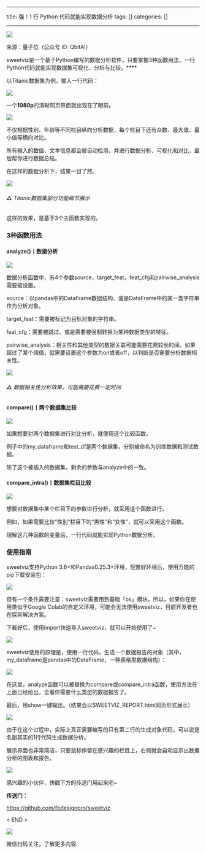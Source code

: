 
--- 
title:  强！1 行 Python 代码就能实现数据分析 
tags: []
categories: [] 

---
<img src="https://img-blog.csdnimg.cn/img_convert/ccab179461658c65d3af2078d525e953.png">

来源：量子位（公众号 ID: QbitAI）

sweetviz是一个基于Python编写的数据分析软件，只要掌握3种函数用法，一行Python代码就能实现数据集可视化、分析与比较。****

以Titanic数据集为例，输入一行代码：

<img src="https://img-blog.csdnimg.cn/img_convert/d252fd0810fea6f5cab291ea0e031ea4.png">

一个**1080p**的清晰网页界面就出现在了眼前。

<img src="https://img-blog.csdnimg.cn/img_convert/3f528b4181440e53177d825ef727e8c2.png">

不仅根据性别、年龄等不同栏目纵向分析数据，每个栏目下还有众数、最大值、最小值等横向对比。

所有输入的数值、文本信息都会被自动检测，并进行数据分析、可视化和对比，最后帮你进行数据总结。

在这样的数据分析下，结果一目了然。

<img src="https://img-blog.csdnimg.cn/img_convert/632da943485b6b6f20ecd8943178f84d.png">

###### **△** Titanic数据集部分功能细节展示

这样的效果，是基于3个主函数实现的。

### 3种函数用法

#### analyze()丨数据分析

<img src="https://img-blog.csdnimg.cn/img_convert/9b0b8dc64d5767d9d3228f5149685f4a.png">

数据分析函数中，有4个参数source，target_feat，feat_cfg和pairwise_analysis需要被设置。

source：以pandas中的DataFrame数据结构、或是DataFrame中的某一类字符串作为分析对象。

target_feat：需要被标记为目标对象的字符串。

feat_cfg：需要被跳过、或是需要被强制转换为某种数据类型的特征。

pairwise_analysis：相关性和其他类型的数据关联可能需要花费较长时间。如果超过了某个阈值，就需要设置这个参数为on或者off，以判断是否需要分析数据相关性。

<img src="https://img-blog.csdnimg.cn/img_convert/83df610fdac6fd39c28541f86a1817c8.png">

###### **△** 数据相关性分析效果，可能需要花费一定时间

#### compare()丨两个数据集比较

<img src="https://img-blog.csdnimg.cn/img_convert/caa5c63a3a855a045eeeb3648f23edad.png">

如果想要对两个数据集进行对比分析，就使用这个比较函数。

例子中的my_dataframe和test_df是两个数据集，分别被命名为训练数据和测试数据。

除了这个被插入的数据集，剩余的参数与analyze中的一致。

#### compare_intra()丨数据集栏目比较

<img src="https://img-blog.csdnimg.cn/img_convert/07c7151d4b37e4a86f94b090eeb8f308.png">

想要对数据集中某个栏目下的参数进行分析，就采用这个函数进行。

例如，如果需要比较“性别”栏目下的“男性”和“女性”，就可以采用这个函数。

理解这几种函数的变量后，一行代码就能实现Python数据分析。

### 使用指南

sweetviz支持Python 3.6+和Pandas0.25.3+环境，配置好环境后，使用万能的pip下载安装包：

<img src="https://img-blog.csdnimg.cn/img_convert/a654939945f9975f5b3bb598cd54a2ec.png">

但有一个条件需要注意：sweetviz需要用到基础「os」模块。所以，如果你在使用类似于Google Colab的自定义环境，可能会无法使用sweetviz，目前开发者也在探索解决方案。

下载好后，使用import快速导入sweetviz，就可以开始使用了~

<img src="https://img-blog.csdnimg.cn/img_convert/8f99bf29cce3f2a251d98ea003463160.png">

sweetviz使用的原理是，使用一行代码，生成一个数据报告的对象（其中，my_dataframe是pandas中的DataFrame，一种表格型数据结构）：

<img src="https://img-blog.csdnimg.cn/img_convert/5c5bd005620b9b5ec36a0a4a80d815af.png">

在这里，analyze函数可以被替换为compare或compare_intra函数，使用方法在上面已经给出，全看你需要什么类型的数据报告了。

最后，用show一键输出。（结果会以SWEETVIZ_REPORT.html网页形式展示）

<img src="https://img-blog.csdnimg.cn/img_convert/e4e569e2f1612bab17f9ce628661f5c8.png">

由于在这个过程中，实际上真正需要编写的只有第二行的生成对象代码，可以说是名副其实的1行代码生成数据分析。

展示界面也非常简洁，只要鼠标停留在感兴趣的栏目上，右侧就会自动显示出数据分析的图表和报告。

<img src="https://img-blog.csdnimg.cn/img_convert/0f61ac0a2a15ee71ecf1c455d22ddc6f.gif">

感兴趣的小伙伴，快戳下方的传送门用起来吧~

**传送门：**

https://github.com/fbdesignpro/sweetviz

&lt; END &gt;

<img src="https://img-blog.csdnimg.cn/img_convert/44a47d055fa7a7350c6303ba80f4f6e9.gif">

微信扫码关注，了解更多内容
